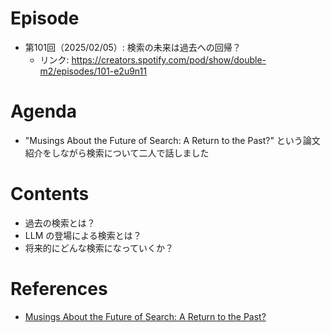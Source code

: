# Episode

- 第101回（2025/02/05）: 検索の未来は過去への回帰？
  - リンク: https://creators.spotify.com/pod/show/double-m2/episodes/101-e2u9n11

# Agenda

- "Musings About the Future of Search: A Return to the Past?" という論文紹介をしながら検索について二人で話しました

# Contents

- 過去の検索とは？
- LLM の登場による検索とは？
- 将来的にどんな検索になっていくか？

# References

- [Musings About the Future of Search: A Return to the Past?](https://arxiv.org/abs/2412.18956)

